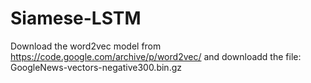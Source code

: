 # Siamese-LSTM
Download the word2vec model from
https://code.google.com/archive/p/word2vec/ 
and downloadd the file: GoogleNews-vectors-negative300.bin.gz
